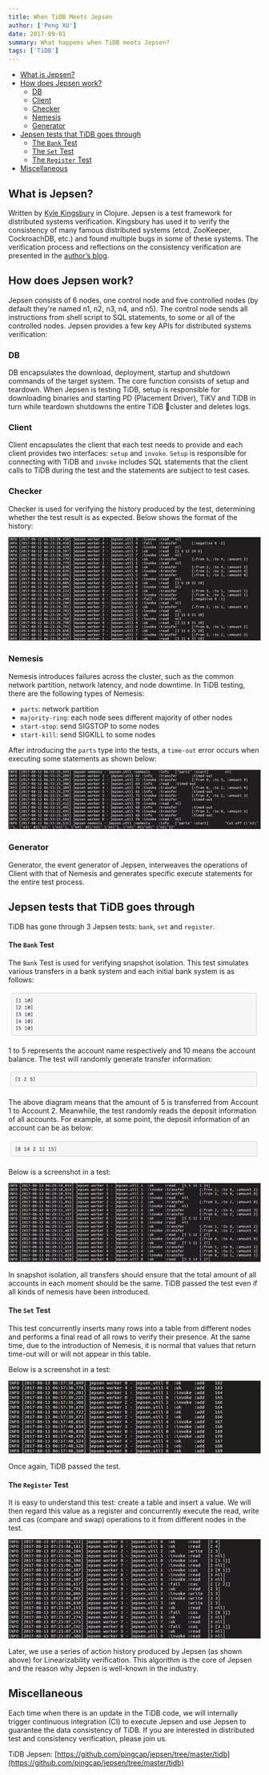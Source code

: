 ```yaml
---
title: When TiDB Meets Jepsen
author: ['Peng XU']
date: 2017-09-01
summary: What happens when TiDB meets Jepsen?
tags: ['TiDB']
---
```


- [What is Jepsen?](#what-is-jepsen)
- [How does Jepsen work?](#how-does-jepsen-work)
    - [DB](#db)
    - [Client](#client)
    - [Checker](#checker)
    - [Nemesis](#nemesis)
    - [Generator](#generator)
- [Jepsen tests that TiDB goes through](#jepsen-tests-that-tidb-goes-through)
    - [The `Bank` Test](#the-bank-test)
    - [The `Set` Test](#the-set-test)
    - [The `Register` Test](#the-register-test)
- [Miscellaneous](#miscellaneous)


## What is Jepsen?

Written by [Kyle Kingsbury](https://aphyr.com/about) in Clojure. Jepsen is a test framework for distributed systems verification. Kingsbury has used it to verify the consistency of many famous distributed systems (etcd, ZooKeeper, CockroachDB, etc.) and found multiple bugs in some of these systems. The verification process and reflections on the consistency verification are presented in the [author’s blog](https://aphyr.com/tags/jepsen).

## How does Jepsen work?

Jepsen consists of 6 nodes, one control node and five controlled nodes (by default they're named n1, n2, n3, n4, and n5). The control node sends all instructions from shell script to SQL statements, to some or all of the controlled nodes. Jepsen provides a few key APIs for distributed systems verification:

### DB

DB encapsulates the download, deployment, startup and shutdown commands of the target system. The core function consists of setup and teardown. When Jepsen is testing TiDB, setup is responsible for downloading binaries and starting PD (Placement Driver), TiKV and TiDB in turn while teardown shutdowns the entire TiDB cluster and deletes logs.

### Client

Client encapsulates the client that each test needs to provide and each client provides two interfaces: `setup` and `invoke`. `Setup` is responsible for connecting with TiDB and `invoke` includes SQL statements that the client calls to TiDB during the test and the statements are subject to test cases.

### Checker

Checker is used for verifying the history produced by the test, determining whether the test result is as expected. Below shows the format of the history:

![The format of the history](media/history_format.png)

### Nemesis

Nemesis introduces failures across the cluster, such as the common network partition, network latency, and node downtime. In TiDB testing, there are the following types of Nemesis:

+ `parts`: network partition
+ `majority-ring`: each node sees different majority of other nodes
+ `start-stop`: send SIGSTOP to some nodes
+ `start-kill`: send SIGKILL to some nodes

After introducing the `parts` type into the tests, a `time-out` error occurs when executing some statements as shown below:

![The time-out error](media/timeout.png)

### Generator

Generator, the event generator of Jepsen, interweaves the operations of Client with that of Nemesis and generates specific execute statements for the entire test process.

## Jepsen tests that TiDB goes through

TiDB has gone through 3 Jepsen tests: `bank`, `set` and `register`.

#### The `Bank` Test

The `Bank` Test is used for verifying snapshot isolation. This test simulates various transfers in a bank system and each initial bank system is as follows:

![The bank test](media/bank.png)

1 to 5 represents the account name respectively and 10 means the account balance. The test will randomly generate transfer information:

![Transfer information](media/random.png)

The above diagram means that the amount of 5 is transferred from Account 1 to Account 2. Meanwhile, the test randomly reads the deposit information of all accounts. For example, at some point, the deposit information of an account can be as below:

![The deposit information](media/deposit.png)

Below is a screenshot in a test:

![A test example for bank](media/banktest.png)

In snapshot isolation, all transfers should ensure that the total amount of all accounts in each moment should be the same. TiDB passed the test even if all kinds of nemesis have been introduced.

#### The `Set` Test

This test concurrently inserts many rows into a table from different nodes and performs a final read of all rows to verify their presence. At the same time, due to the introduction of Nemesis, it is normal that values that return time-out will or will not appear in this table.

Below is a screenshot in a test:

![A test example for bank](media/setexample.png)

Once again, TiDB passed the test.

#### The `Register` Test

It is easy to understand this test: create a table and insert a value. We will then regard this value as a register and concurrently execute the read, write and cas (compare and swap) operations to it from different nodes in the test.

![A test example for register](media/registerexample.png)

Later, we use a series of action history produced by Jepsen (as shown above) for Linearizability verification. This algorithm is the core of Jepsen and the reason why Jepsen is well-known in the industry.

## Miscellaneous

Each time when there is an update in the TiDB code, we will internally trigger continuous integration (CI) to execute Jepsen and use Jepsen to guarantee the data consistency of TiDB. If you are interested in distributed test and consistency verification, please join us.

TiDB Jepsen: [https://github.com/pingcap/jepsen/tree/master/tidb](https://github.com/pingcap/jepsen/tree/master/tidb)

